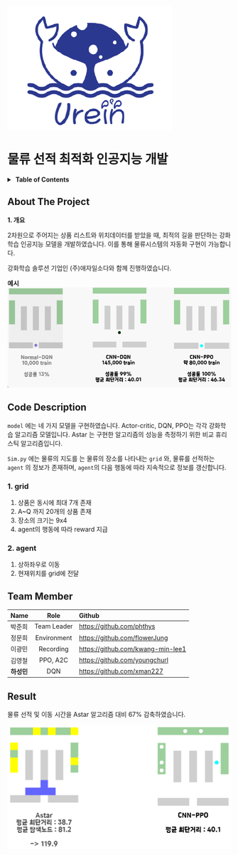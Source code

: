 ![image](assets/image1.png)

# 물류 선적 최적화 인공지능 개발

<details>
  <summary><strong>&nbsp;Table of Contents</strong></summary>

&nbsp;  
[About The Project](#about-the-project)<br/>
[Code Description](#code-description)<br/>
[Team Members](#team-members)<br/>
[Result](#result)<br/>

</details>




## About The Project

**1. 개요**

2차원으로 주어지는 상품 리스트와 위치데이터를 받았을 때, 최적의 길을 판단하는 강화학습 인공지능 모델을 개발하였습니다. 이를 통해 물류시스템의 자동화 구현이 가능합니다. 

강화학습 솔루션 기업인 (주)애자일소다와 함께 진행하였습니다.

**예시**
![image](assets/image2.gif)


## Code Description

`model` 에는 네 가지 모델을 구현하였습니다. Actor-critic, DQN, PPO는 각각 강화학습 알고리즘 모델입니다. Astar 는 구현한 알고리즘의 성능을 측정하기 위한 비교 휴리스틱 알고리즘입니다.  

`Sim.py` 에는 물류의 지도를 는 물류의 장소를 나타내는 `grid` 와, 물류를 선적하는 `agent` 의 정보가 존재하며, `agent`의 다음 행동에 따라 지속적으로 정보를 갱신합니다. 

### 1. grid
1. 상품은 동시에 최대 7개 존재
2. A~Q 까지 20개의 상품 존재
3. 장소의 크기는 9x4
4. agent의 행동에 따라 reward 지급

### 2. agent
1. 상하좌우로 이동
2. 현재위치를 grid에 전달


## Team Member

| Name  |Role|Github  |
| :------------ |:---------------:| :-----|
| 박준희      |Team Leader |https://github.com/phthys |
| 정문희      |Environment| https://github.com/flowerJung |
| 이광민      |Recording| https://github.com/kwang-min-lee1 |
| 김영철      |PPO, A2C| https://github.com/youngchurl |
| **하성민**      |DQN| https://github.com/xman227 |

## Result

물류 선적 및 이동 시간을 Astar 알고리즘 대비 67% 감축하였습니다.

![image](assets/image3.png)
